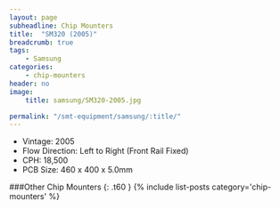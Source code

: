 ```yaml
---
layout: page
subheadline: Chip Mounters
title:  "SM320 (2005)"
breadcrumb: true
tags:
    - Samsung
categories:
    - chip-mounters
header: no
image:
    title: samsung/SM320-2005.jpg

permalink: "/smt-equipment/samsung/:title/"
---
```


- Vintage: 2005
- Flow Direction: Left to Right (Front Rail Fixed)
- CPH: 18,500
- PCB Size: 460 x 400 x 5.0mm

###Other Chip Mounters
{: .t60 }
{% include list-posts category='chip-mounters' %}
